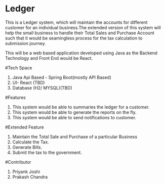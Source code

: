 # Ledger
This is a Ledger system, which will maintain the accounts for different customer for an individual business.The extended version of this system will help the small business to handle their Total Sales and Purchase Account such that it would be seamingless process for the tax calculation to submission  journey.

This will be a web based application developed using Java as the Backend Technology and Front End would be React.

#Tech Space
1. Java Api Based - Spring Boot(mostly API Based)
2. UI- React (TBD)
3. Database (H2/ MYSQL)(TBD)

#Features
1. This system would be able to summaries the ledger for a customer.
2. This system would be able to generate the reports on the fly.
3. This system would be able to send notifications to customer.

#Extended Feature
1. Maintain the Total Sale and Purchase of a particular Business
2. Calculate the Tax.
3. Generate Bills.
4. Submit the tax to the government.

#Contributor
1. Priyank Joshi
2. Prakash Chandra



